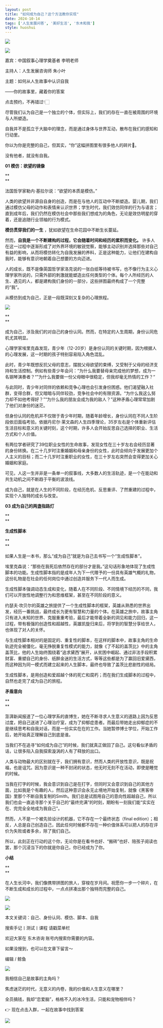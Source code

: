 ```yaml
---
layout: post
title: "如何成为自己？这个方法教你实现"
date: 2024-10-14
tags: ['人生发展问答', '美好生活', '东木和我']
style: huoshui
---
```


![](/assets/post_images/2024-10-14-17319182490140.19447630531966187.jpeg)



![](/assets/post_images/2024-10-14-17319182488900.33910314266879293.jpeg)

嘉宾：中国叙事心理学奠基者 李明老师

  

主持人：人生发展咨询师 朱小叶

  

主题：如何从人生故事中认识自我

——你的故事里，藏着你的答案

  

点击预约，不再错过👇🏻

  

  

尽管我们认为自己是一个独立的个体，但实际上，我们的存在一直在被周围的环境与人所塑造。

  

自我并不是孤立于大脑中的理念，而是通过身体与世界互动，散布在我们的感知和行动里。

  

你以为你是完整的自己，但其实，“你”这幅拼图里有很多他人的碎片🧩。

  

没有他者，就没有自我。

  

  

**01 模仿：欲望的镜像**

**  
**

法国哲学家勒内·基拉尔说：“欲望的本质是模仿。”

  

人类的欲望并非源自自身的创造，而是在与他人的互动中不断塑造。婴儿期，我们通过模仿父母的动作和表情来认识世界；学生时代，我们效仿同伴的行为与语言；直到成年后，我们仍然在模仿社会中那些我们想成为的角色，无论是效仿明星的穿着，还是追随行业领袖的行为模式。

  

**模仿贯穿我们的一生** ，犹如欲望在生命花园中不断生长蔓延。

  

然而，**自我是一个不断建构的过程，它会随着时间和经历的累积而变化。**
许多人在这一过程中逐渐形成了对外界环境的敏锐觉察，能够主动识别并选择那些对自己有益的影响，从而将模仿转化为自我发展的养料，正是这种能力，让他们在建构自我时，能够有意识地朝着自己想要的方向迈进。

  

人的成长，既不是像英国哲学家洛克说的一张白纸等待被书写，也不像行为主义心理学家所说的，只需外部的刺激就能塑造出任何类型的个体。每个人所经历的人生、遇见的人，都是建构我们身份的一部分，这些拼图最终构成了一个完整的“我”。

  

从模仿到成为自己，正是一段既深刻又复杂的心理旅程。

  

![](/assets/post_images/2024-10-14-17319182493550.9234446233563649.png)

**  
**

成为自己，涉及我们的对自己的身份认同。然而，在特定的人生周期，身份认同危机尤其明显。

  

心理学家埃里克森发现，青少年（12-20岁）是身份认同的关键时期，因为根据人的心理发展，这一时期的孩子特别容易陷入角色混乱。

  

此时，青少年既想反抗父母的意志，摆脱父母欲望的束缚，又受制于父母的经济支持和生活控制。例如有些青少年会问：“为什么我要替母亲完成他的梦想，成为一名钢琴演奏者？“”为什么我要做一份父母眼中很稳定，但我却毫无热情的工作？“

  

与此同时，青少年对同伴的依赖和竞争心理也会引发身份困惑。他们渴望融入社群，变得合群，但又暗暗与同伴较劲，竞争社会中的有限资源。“为什么我这么努力却不如他考得好？”“为什么我的朋友会成为我的敌人？”这种矛盾心理常常加剧了他们对身份的迷茫。

  

但身份认同的危机并不仅限于青少年时期，随着年龄增长，身份认同在不同人生阶段依旧面临考验。依据丹尼尔·莱文森的人生四季理论，35岁左右是个体重新评估生活目标和意义的关键时刻，这个时期，许多人会开始反思自己选择的职业、生活方式和个人价值。

  

有两位学者研究了39位职业女性的生命故事，发现女性在三十岁左右会经历显著的身份转换。在二十几岁时注重婚姻和母亲身份的女性，此时会倾向于发展更加个人主义的目标；而二十几岁时注重职业的女性，在三十岁左右突然会变得更加关心婚姻和家庭。

  

可见，人这一生并非是一条单一的叙事线，大多数人的生活轨迹，是一个在能动和共生动机之间不断趋于平衡的波浪线。

  

成为自己，就是在人生的不同阶段，在经历危机、反思重评、了然重建的过程中，实现个人独特的成长与改变。

  

**03 成为自己的两盏指路灯**

**  
**

**生成性脚本**

**  
**

如果人生是一本书，那么“成为自己”就是为自己去书写一个“生成性脚本”。

  

埃里克森说：“那些在我死后依然存在的部分才是我。”这句话形象地体现了生成性脚本的功能。生成性脚本指的是成年人为下一代赠予的一份具有英雄气概的礼物，这份礼物是在社会的任何岗位中通过创造并服务下一代人而生成。

  

生成性脚本强调动态生成和变化，随着人在不同阶段、不同情境下经历的不同，我们可以开放性地调整行为和思维框架，甚至在不同阶段的意义。

  

约瑟夫·坎贝尔的英雄之旅提供了一个生成性脚本的框架，英雄从熟悉的世界出发，经历一番挑战，最终成长为更有智慧和力量的个体。在英雄之旅中，故事主角只有进入未知的世界、克服重重考验，最后才能带着全新的洞见和能力回归，这一过程，带有极强的创造性和超越性，英雄凯旋归来后，将学到的智慧分享给世人，也体现了对人的关怀。

  

与生成性脚本相对的是固定的、重复性的脚本，在这样的脚本中，故事主角的生命轨迹完全被僵化，毫无挣脱重复性模式的能力，就像《了不起的盖茨比》中的主角盖茨比，他的人生始终围绕着“追求黛西”展开，从贫困中崛起、通过非法手段积累财富、重塑自己的身份、纸醉金迷的生活方式，等等这些都是为了赢回旧爱黛西，而这种因为同一模式而建立起来的人生脚本，最终也导致了盖茨比悲剧性的结局。

  

生成性脚本，是用创造和爱超越个体的死亡和腐朽；而在我们生成脚本的过程中，自然也走完了成为自己的旅程。

  

**矛盾意向**

**  
**

澎湃新闻报道了一位心理学系的直博生，她在不断寻求人生意义的道路上因为反思过度，把自己送进了心理治疗室，成为了抑郁症患者。而最后带她走出抑郁症的不是继续思考和自我对话，而是一份实实在在的工作。当她暂停博士学位，开始工作后，她开始真正理解自己到底是谁。

  

当我们不在追寻“如何成为自己”的时候，我们就真正做回了自己。这句看似矛盾的话，让很多陷入自我探索漩涡的人有了释放的出口。

  

人类与动物最大的区别就在于，我们拥有意识，然而人类的开放性意识，既是祝福，也是诅咒。因为意识是一种不封闭的状态，他无时无刻不在活动，即使是睡觉的时候。

  

当我在打字的时候，我会意识到自己是在打字，但同时又会意识到自己的其他方面，比如我是个有趣的人，然后这种意识会永无止境地开始复制，就像《黑客帝国》里那个不断自我复制的Smith。我们总是试图用自己的意向性超越自己，所以我们也会一直追寻那个关于自己的“最终完满”的时刻，期盼有一刻我们能“实实在在、完完全全地成为我自己”。

  

然而，人不是一个被先验设计的机器，它不存在一个最终状态（final
edition）；相反，人总是自己创造自己，因此任何时候都不存在一种价值体系可以把人的存在评价为失败或者多余，除了我们自己。

  

所以，此刻正在行动的这个你，无论你是在看书也好、“搬砖”也好、陪孩子阅读也罢，那个沉浸当下的你就是你自己，你已经成为了你。

  

**小结**

**  
**

在人生长河中，我们像携带拼图的旅人，穿梭在岁月间。祝愿你一步一个碎片，在不断生成和成长的过程中，一点点拼凑出那个独特而完整的自己。

  

  

![](/assets/post_images/2024-10-14-17319182487830.49258036901497126.png)

![](/assets/post_images/2024-10-14-17319182487850.8799852715080358.png)

本文关键词：自己、身份认同、模仿、脚本、自我  

搜索手记丨测试丨课程 请戳菜单栏

欢迎大家在 东木咨询 账号内搜索你需要的内容。

如果没搜到，也可以在文章下留言～

  

编辑 / 鲸鱼

![](/assets/post_images/2024-10-14-17319182487840.884095996861805.webp)

我相信自己是故事的主角吗？

焦虑迷茫的时代，无意义的内卷，我的价值和人生意义在哪里？

全员搞钱，我却“恋爱脑”，格格不入的冰冷生活，只能和宠物相伴吗？

👉 现在点击入群，一起在故事中找到答案

  

![](/assets/post_images/2024-10-14-17319182493520.10880341115635583.png)